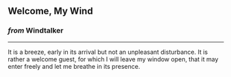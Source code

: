 
## Welcome, My Wind

### *from* **Windtalker**

---

It is a breeze, early in its arrival but not an unpleasant disturbance. It is rather a welcome guest, for which I will leave my window open, that it may enter freely and let me breathe in its presence.